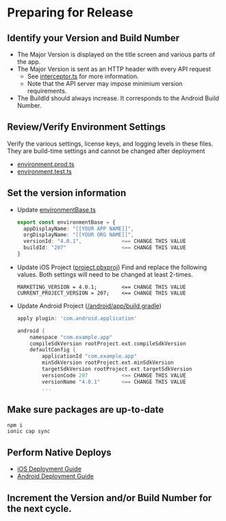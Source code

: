 # Preparing for Release

## Identify your Version and Build Number

* The Major Version is displayed on the title screen and various parts of the app.
* The Major Version is sent as an HTTP header with every API request
  * See [interceptor.ts](../../src/app/services/interceptor.ts) for more information.
  * Note that the API server may impose minimium version requirements.
* The BuildId should always increase.  It corresponds to the Android Build Number.

## Review/Verify Environment Settings

Verify the various settings, license keys, and logging levels in these files.  They are build-time settings and cannot be changed after deployment

* [environment.prod.ts](../../src/environments/environment.prod.ts)
* [environment.test.ts](../../src/environments/environment.test.ts)

## Set the version information

* Update [environmentBase.ts](../../src/environments/environmentBase.ts)

  ```ts
  export const environmentBase = {
    appDisplayName: "[[YOUR APP NAME]]",
    orgDisplayName: "[[YOUR ORG NAME]]",
    versionId: "4.0.1",             <== CHANGE THIS VALUE
    buildId: "207"                  <== CHANGE THIS VALUE
  }
  ```

* Update iOS Project ([project.pbxproj](../../ios/App/App.xcodeproj/project.pbxproj))
  Find and replace the following values.  Both settings will need to be changed at least 2-times.
  ```pbxproj
  MARKETING_VERSION = 4.0.1;        <== CHANGE THIS VALUE
  CURRENT_PROJECT_VERSION = 207;    <== CHANGE THIS VALUE
  ```



* Update Android Project ([/android/app/build.gradle](../../android/app/build.gradle))

  ```gradle
  apply plugin: 'com.android.application'

  android {
      namespace "com.example.app"
      compileSdkVersion rootProject.ext.compileSdkVersion
      defaultConfig {
          applicationId "com.example.app"
          minSdkVersion rootProject.ext.minSdkVersion
          targetSdkVersion rootProject.ext.targetSdkVersion
          versionCode 207           <== CHANGE THIS VALUE
          versionName "4.0.1"       <== CHANGE THIS VALUE
          ...
  ```

## Make sure packages are up-to-date

```shell
npm i
ionic cap sync
```

## Perform Native Deploys

* [iOS Deployment Guide](ios/README.md)
* [Android Deployment Guide](android/README.md)


## Increment the Version and/or Build Number for the next cycle.
